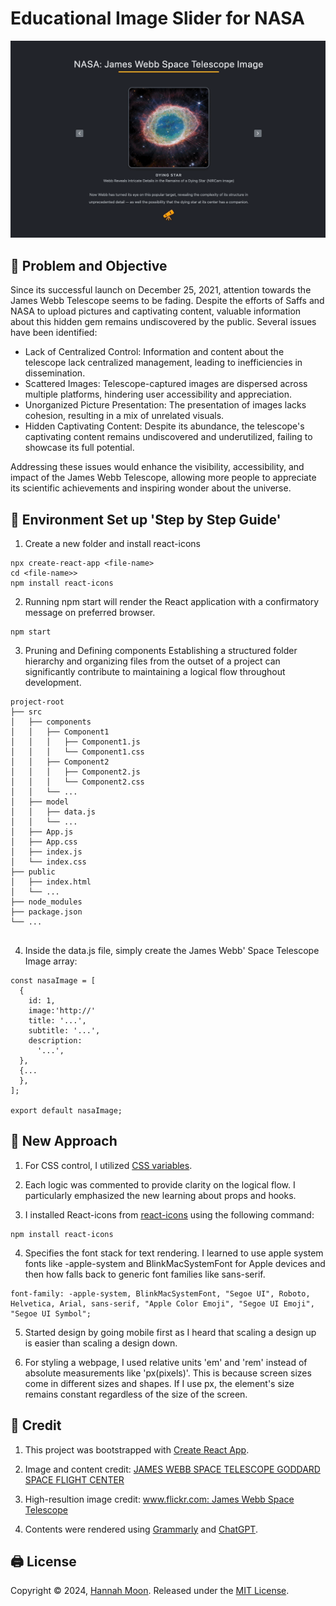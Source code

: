 # Educational Image Slider for NASA

<img alt='screen capture' src="./assets/JamesWebb.gif"></div>

## 📌 Problem and Objective
Since its successful launch on December 25, 2021, attention towards the James Webb Telescope seems to be fading. Despite the efforts of Saffs and NASA to upload pictures and captivating content, valuable information about this hidden gem remains undiscovered by the public. Several issues have been identified:

- Lack of Centralized Control: Information and content about the telescope lack centralized management, leading to inefficiencies in dissemination.
- Scattered Images: Telescope-captured images are dispersed across multiple platforms, hindering user accessibility and appreciation.
- Unorganized Picture Presentation: The presentation of images lacks cohesion, resulting in a mix of unrelated visuals.
- Hidden Captivating Content: Despite its abundance, the telescope's captivating content remains undiscovered and underutilized, failing to showcase its full potential.

Addressing these issues would enhance the visibility, accessibility, and impact of the James Webb Telescope, allowing more people to appreciate its scientific achievements and inspiring wonder about the universe.


## 👣 Environment Set up 'Step by Step Guide'

1. Create a new folder and install react-icons

```
npx create-react-app <file-name>
cd <file-name>>
npm install react-icons
```

2. Running npm start will render the React application with a confirmatory message on preferred browser.

```
npm start
```

3. Pruning and Defining components
Establishing a structured folder hierarchy and organizing files from the outset of a project can significantly contribute to maintaining a logical flow throughout development. 

```
project-root
├── src
│   ├── components
│   │   ├── Component1
│   │   │   ├── Component1.js
│   │   │   └── Component1.css
│   │   ├── Component2
│   │   │   ├── Component2.js
│   │   │   └── Component2.css
│   │   └── ...
│   ├── model
│   │   ├── data.js
│   │   └── ...
│   ├── App.js
│   ├── App.css
│   ├── index.js
│   └── index.css
├── public
│   ├── index.html
│   └── ...
├── node_modules
├── package.json
└── ...


```

4. Inside the data.js file, simply create the James Webb' Space Telescope Image array:

```
const nasaImage = [
  {
    id: 1,
    image:'http://'
    title: '...',
    subtitle: '...',
    description:
      '...',
  },
  {...
  },
];

export default nasaImage;
```

## 💎 New Approach 

1. For CSS control, I utilized [CSS variables](https://developer.mozilla.org/en-US/docs/Web/CSS/Using_CSS_custom_properties).  

2. Each logic was commented to provide clarity on the logical flow. I particularly emphasized the new learning about props and hooks.

3. I installed React-icons from [react-icons](https://react-icons.github.io/react-icons/) using the following command:
```
npm install react-icons
```

4. Specifies the font stack for text rendering. I learned to use apple system fonts like -apple-system and BlinkMacSystemFont for Apple devices and then how falls back to generic font families like sans-serif.

```
font-family: -apple-system, BlinkMacSystemFont, "Segoe UI", Roboto, Helvetica, Arial, sans-serif, "Apple Color Emoji", "Segoe UI Emoji", "Segoe UI Symbol";
```

5. Started design by going mobile first as I heard that scaling a design up is easier than scaling a design down.

6. For styling a webpage, I used relative units 'em' and 'rem' instead of absolute measurements like 'px(pixels)'. This is because screen sizes come in different sizes and shapes. If I use px, the element's size remains constant regardless of the size of the screen. 

## 📑 Credit
1. This project was bootstrapped with [Create React App](https://github.com/facebook/create-react-app).

2. Image and content credit: [JAMES WEBB SPACE TELESCOPE GODDARD SPACE FLIGHT CENTER](https://webb.nasa.gov/content/multimedia/images.html)

3. High-resultion image credit: [www.flickr.com: James Webb Space Telescope](https://www.flickr.com/photos/nasawebbtelescope/)

4. Contents were rendered using [Grammarly](https://www.grammarly.com/) and [ChatGPT](https://openai.com/chatgpt/).

## 🖨 License 
Copyright © 2024, [Hannah Moon](https://github.com/Hannah-Moon/).
Released under the [MIT License](LICENSE).
